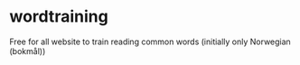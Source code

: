 wordtraining
============

Free for all website to train reading common words (initially only Norwegian (bokmål))

